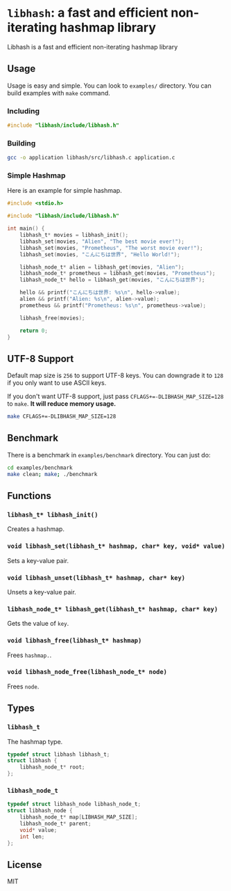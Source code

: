 # `libhash`: a fast and efficient non-iterating hashmap library
Libhash is a fast and efficient non-iterating hashmap library

## Usage
Usage is easy and simple. You can look to `examples/` directory. You can build examples with `make` command.

### Including
```c
#include "libhash/include/libhash.h"
```

### Building

```bash
gcc -o application libhash/src/libhash.c application.c
```

### Simple Hashmap
Here is an example for simple hashmap.

```C
#include <stdio.h>

#include "libhash/include/libhash.h"

int main() {
    libhash_t* movies = libhash_init();
    libhash_set(movies, "Alien", "The best movie ever!");
    libhash_set(movies, "Prometheus", "The worst movie ever!");
    libhash_set(movies, "こんにちは世界", "Hello World!");

    libhash_node_t* alien = libhash_get(movies, "Alien");
    libhash_node_t* prometheus = libhash_get(movies, "Prometheus");
    libhash_node_t* hello = libhash_get(movies, "こんにちは世界");

    hello && printf("こんにちは世界: %s\n", hello->value);
    alien && printf("Alien: %s\n", alien->value);
    prometheus && printf("Prometheus: %s\n", prometheus->value);

    libhash_free(movies);

    return 0;
}
```

## UTF-8 Support
Default map size is `256` to support UTF-8 keys. You can downgrade it to `128` if you only want to use ASCII keys.

If you don't want UTF-8 support, just pass `CFLAGS+=-DLIBHASH_MAP_SIZE=128` to `make`. **It will reduce memory usage.**

```bash
make CFLAGS+=-DLIBHASH_MAP_SIZE=128
```

## Benchmark
There is a benchmark in `examples/benchmark` directory. You can just do:

```bash
cd examples/benchmark
make clean; make; ./benchmark
```

## Functions

### `libhash_t* libhash_init()`
Creates a hashmap.

### `void libhash_set(libhash_t* hashmap, char* key, void* value)`
Sets a key-value pair.

### `void libhash_unset(libhash_t* hashmap, char* key)`
Unsets a key-value pair.

### `libhash_node_t* libhash_get(libhash_t* hashmap, char* key)`
Gets the value of `key`.

### `void libhash_free(libhash_t* hashmap)`
Frees `hashmap.`.

### `void libhash_node_free(libhash_node_t* node)`
Frees `node`.

## Types

### `libhash_t`
The hashmap type.

```C
typedef struct libhash libhash_t;
struct libhash {
    libhash_node_t* root;
};
```

### `libhash_node_t`

```C
typedef struct libhash_node libhash_node_t;
struct libhash_node {
    libhash_node_t* map[LIBHASH_MAP_SIZE];
    libhash_node_t* parent;
    void* value;
    int len;
};
```

## License
MIT